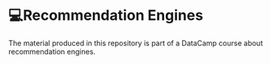 # 💻Recommendation Engines 

The material produced in this repository is part of a DataCamp course about recommendation engines. 
